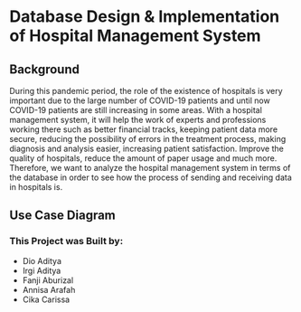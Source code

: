 # Database Design &amp; Implementation of Hospital Management System

## Background
During this pandemic period, the role of the existence of hospitals is very important due to the large number of COVID-19 patients and until now COVID-19 patients are still increasing in some areas. With a hospital management system, it will help the work of experts and professions working there such as better financial tracks, keeping patient data more secure, reducing the possibility of errors in the treatment process, making diagnosis and analysis easier, increasing patient satisfaction. Improve the quality of hospitals, reduce the amount of paper usage and much more. Therefore, we want to analyze the hospital management system in terms of the database in order to see how the process of sending and receiving data in hospitals is.

## Use Case Diagram


### This Project was Built by:
- Dio Aditya
- Irgi Aditya
- Fanji Aburizal
- Annisa Arafah
- Cika Carissa
